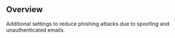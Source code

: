 ## Overview

Additional settings to reduce phishing attacks due to spoofing and unauthenticated emails.
